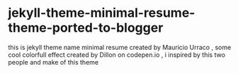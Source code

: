 # jekyll-theme-minimal-resume-theme-ported-to-blogger
this is jekyll theme name  minimal resume created by Mauricio Urraco , some cool colorfull effect created by Dillon on codepen.io , i  inspired by this two people and make of this theme
